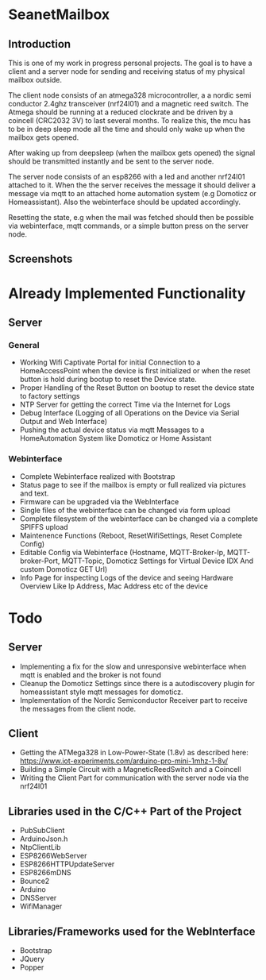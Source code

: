 # SeanetMailbox

## Introduction

This is one of my work in progress personal projects.
The goal is to have a client and a server node for sending and receiving status
of my physical mailbox outside.

The client node consists of an atmega328 microcontroller, a a nordic semi conductor 2.4ghz transceiver (nrf24l01) and a magnetic reed switch.
The Atmega should be running at a reduced clockrate and be driven by a coincell (CRC2032 3V) to last several months.
To realize this, the mcu has to be in deep sleep mode all the time and should only wake up when the mailbox gets opened.

After waking up from deepsleep (when the mailbox gets opened) the signal should be transmitted instantly and be sent to the server node.

The server node consists of an esp8266 with a led and another nrf24l01 attached to it.
When the the server receives the message it should deliver a message via mqtt to an attached home automation system (e.g Domoticz or Homeassistant).
Also the webinterface should be updated accordingly.

Resetting the state, e.g when the mail was fetched should then be possible via webinterface, mqtt commands, or a simple button press on the server node.

## Screenshots



# Already Implemented Functionality

## Server

### General
- Working Wifi Captivate Portal for initial Connection to a HomeAccessPoint when the device is first initialized or when the reset button is hold during bootup to reset the Device state.
- Proper Handling of the Reset Button on bootup to reset the device state to factory settings
- NTP Server for getting the correct Time via the Internet for Logs
- Debug Interface (Logging of all Operations on the Device via Serial Output and Web Interface)
- Pushing the actual device status via mqtt Messages to a HomeAutomation System like Domoticz or Home Assistant

### Webinterface

- Complete Webinterface realized with Bootstrap
- Status page to see if the mailbox is empty or full realized via pictures and text.
- Firmware can be upgraded via the WebInterface
- Single files of the webinterface can be changed via form upload
- Complete filesystem of the webinterface can be changed via a complete SPIFFS upload
- Maintenence Functions (Reboot, ResetWifiSettings, Reset Complete Config)
- Editable Config via Webinterface (Hostname, MQTT-Broker-Ip, MQTT-broker-Port, MQTT-Topic, Domoticz Settings for Virtual Device IDX And custom Domoticz GET Url)
- Info Page for inspecting Logs of the device and seeing Hardware Overview Like Ip Address, Mac Address etc of the device

# Todo 

## Server
- Implementing a fix for the slow and unresponsive webinterface when mqtt is enabled and the broker is not found
- Cleanup the Domoticz Settings since there is a autodiscovery plugin for homeassistant style mqtt messages for domoticz.
- Implementation of the Nordic Semiconductor Receiver part to receive the messages from the client node.

## Client

- Getting the ATMega328 in Low-Power-State (1.8v) as described here: 
https://www.iot-experiments.com/arduino-pro-mini-1mhz-1-8v/
- Building a Simple Circuit with a MagneticReedSwitch and a Coincell
- Writing the Client Part for communication with the server node via the nrf24l01

## Libraries used in the C/C++ Part of the Project

- PubSubClient
- ArduinoJson.h
- NtpClientLib
- ESP8266WebServer
- ESP8266HTTPUpdateServer
- ESP8266mDNS
- Bounce2
- Arduino
- DNSServer
- WifiManager

## Libraries/Frameworks used for the WebInterface

- Bootstrap
- JQuery
- Popper
